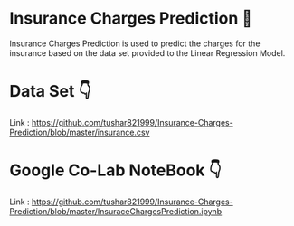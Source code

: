 # Insurance Charges Prediction :runner:
Insurance Charges Prediction is used to predict the charges for the insurance based on the data set provided to the Linear Regression Model.

# Data Set :point_down:
Link : https://github.com/tushar821999/Insurance-Charges-Prediction/blob/master/insurance.csv

# Google Co-Lab NoteBook :point_down:
Link : https://github.com/tushar821999/Insurance-Charges-Prediction/blob/master/InsuraceChargesPrediction.ipynb
